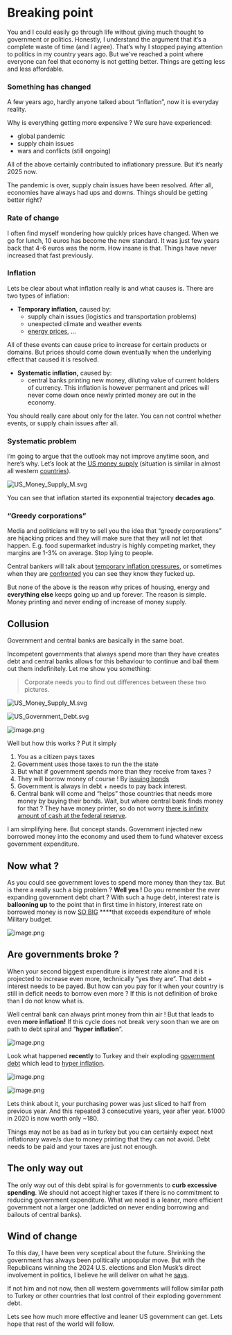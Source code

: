 # Breaking point

You and I could easily go through life without giving much thought to government or politics. Honestly, I understand the argument that it’s a complete waste of time (and I agree). That’s why I stopped paying attention to politics in my country years ago. But we've reached a point where everyone can feel that economy is not getting better. Things are getting less and less affordable.

### Something has changed

A few years ago, hardly anyone talked about “inflation”, now it is everyday reality.

Why is everything getting more expensive ? We sure have experienced:

- global pandemic
- supply chain issues
- wars and conflicts (still ongoing)

All of the above certainly contributed to inflationary pressure. But it’s nearly 2025 now.

The pandemic is over, supply chain issues have been resolved. After all, economies have always had ups and downs. Things should be getting better right?

### Rate of change

I often find myself wondering how quickly prices have changed. When we go for lunch, 10 euros has become the new standard. It was just few years back that 4-6 euros was the norm. How insane is that. Things have never increased that fast previously.

### Inflation

Lets be clear about what inflation really is and what causes is. There are two types of inflation:

- **Temporary inflation,** caused by:
    - supply chain issues (logistics and transportation problems)
    - unexpected climate and weather events
    - [energy prices](https://www.statista.com/statistics/1267500/eu-monthly-wholesale-electricity-price-country/), …

All of these events can cause price to increase for certain products or domains. But prices should come down eventually when the underlying effect that caused it is resolved.

- **Systematic inflation,** caused by:
    - central banks printing new money, diluting value of current holders of currency. This inflation is however permanent and prices will never come down once newly printed money are out in the economy.

You should really care about only for the later. You can not control whether events, or supply chain issues after all.

### Systematic problem

I’m going to argue that the outlook may not improve anytime soon, and here’s why. Let’s look at the [US money supply](https://tradingeconomics.com/united-states/money-supply-m2) (situation is similar in almost all western [countries](https://tradingeconomics.com/euro-area/money-supply-m2)).

![US_Money_Supply_M.svg](US_Money_Supply_M.svg)

You can see that inflation started its exponential trajectory **decades ago**.

### “Greedy corporations”

Media and politicians will try to sell you the idea that “greedy corporations” are hijacking prices and they will make sure that they will not let that happen. E.g. food supermarket industry is highly competing market, they margins are 1-3% on average. Stop lying to people.

Central bankers will talk about [temporary inflation pressures](https://x.com/BloombergTV/status/1672159431705128961), or sometimes when they are [confronted](https://x.com/LynAldenContact/status/1529576495638773762)  you can see they know they fucked up.

But none of the above is the reason why prices of housing, energy and **everything else** keeps going up and up forever. The reason is simple. Money printing and never ending of increase of money supply.

## Collusion

Government and central banks are basically in the same boat.

Incompetent governments that always spend more than they have creates debt and central banks allows for this behaviour to continue and bail them out them indefinitely. Let me show you something:

> Corporate needs you to find out differences between these two pictures.
> 

![US_Money_Supply_M.svg](US_Money_Supply_M.svg)

![US_Government_Debt.svg](US_Government_Debt.svg)

![image.png](image.png)

Well but how this works ? Put it simply

1. You as a citizen pays taxes
2. Government uses those taxes to run the the state
3. But what if government spends more than they receive from taxes ?
4. They will borrow money of course ! By [issuing bonds](https://www.statista.com/statistics/201881/holders-of-the-us-public-debt/)
5. Government is always in debt + needs to pay back interest.
6. Central bank will come and “helps” those countries that needs more money by buying their bonds. Wait, but where central bank finds money for that ? They have money printer, so do not worry [there is infinity amount of cash at the federal reserve](https://x.com/patrickbetdavid/status/1635616070286573569).

I am simplifying here. But concept stands. Government injected new borrowed money into the economy and used them to fund whatever excess government expenditure.

## Now what ?

As you could see government loves to spend more money than they tax. But is there a really such a big problem ? **Well yes !** Do you remember the ever expanding government debt chart ? With such a huge debt, interest rate is **ballooning up** to the point that in first time in history, interest rate on borrowed money is now [SO BIG](https://www.crfb.org/blogs/interest-costs-just-surpassed-defense-and-medicare) ****that exceeds expenditure of whole Military budget.

![image.png](image%201.png)

## Are governments broke ?

When your second biggest expenditure is interest rate alone and it is projected to increase even more, technically “yes they are”. That debt + interest needs to be payed.  But how can you pay for it when your country is still in deficit needs to borrow even more ? If this is not definition of broke than I do not know what is.

Well central bank can always print money from thin air ! But that leads to even **more inflation!** If this cycle does not break very soon than we are on path to debt spiral and “**hyper inflation**”.

![image.png](image%202.png)

 Look what happened **recently** to Turkey and their exploding [government debt](https://tradingeconomics.com/turkey/government-debt) which lead to [hyper inflation](https://tradingeconomics.com/turkey/inflation-cpi).

![image.png](image%203.png)

![image.png](image%204.png)

Lets think about it, your purchasing power was just sliced to half from previous year. And this  repeated 3 consecutive years, year after year. ₺1000 in 2020 is now worth only ~180.

Things may not be as bad as in turkey but you can certainly expect next inflationary wave/s due to money printing that they can not avoid. Debt needs to be paid and your taxes are just not enough.

## The only way out

The only way out of this debt spiral is for governments to **curb excessive spending**. We should not accept higher taxes if there is no commitment to reducing government expenditure. What we need is a leaner, more efficient government not a larger one (addicted on never ending borrowing and bailouts of central banks).

## Wind of change

To this day, I have been very sceptical about the future. Shrinking the government has always been politically unpopular move. But with the Republicans winning the 2024 U.S. elections and Elon Musk’s direct involvement in politics, I believe he will deliver on what he [says](https://www.youtube.com/shorts/z5MonxlgqO0).

If not him and not now, then all western governments will follow similar path to Turkey or other countries that lost control of their exploding government debt.

Lets see how much more effective and leaner US government can get. Lets hope that rest of the world will follow.
